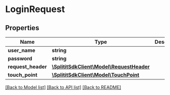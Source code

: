 # LoginRequest

## Properties
Name | Type | Description | Notes
------------ | ------------- | ------------- | -------------
**user_name** | **string** |  | [optional] 
**password** | **string** |  | [optional] 
**request_header** | [**\SplititSdkClient\Model\RequestHeader**](RequestHeader.md) |  | [optional] 
**touch_point** | [**\SplititSdkClient\Model\TouchPoint**](TouchPoint.md) |  | [optional] 

[[Back to Model list]](../README.md#documentation-for-models) [[Back to API list]](../README.md#documentation-for-api-endpoints) [[Back to README]](../README.md)


